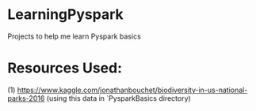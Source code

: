 # LearningPyspark
Projects to help me learn Pyspark basics

# Resources Used:
(1) https://www.kaggle.com/jonathanbouchet/biodiversity-in-us-national-parks-2016 (using this data in `PysparkBasics directory)
